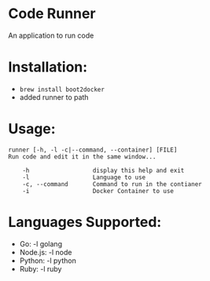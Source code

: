 Code Runner
===========

An application to run code

Installation:
=============
- `brew install boot2docker`
- added runner to path

Usage:
=====
    runner [-h, -l -c|--command, --container] [FILE]
    Run code and edit it in the same window...
        
        -h                  display this help and exit
        -l                  Language to use
        -c, --command       Command to run in the contianer
        -i                  Docker Container to use

Languages Supported:
====================

- Go: -l golang
- Node.js: -l node
- Python: -l python
- Ruby: -l ruby